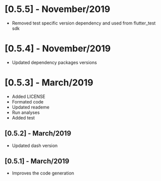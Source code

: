 # [0.5.5] - November/2019

* Removed test specific version dependency and used from flutter_test sdk

# [0.5.4] - November/2019

* Updated dependency packages versions

# [0.5.3] - March/2019

* Added LICENSE
* Formated code
* Updated reademe
* Run analyses
* Added test

## [0.5.2] - March/2019

* Updated dash version

## [0.5.1] - March/2019

* Improves the code generation
